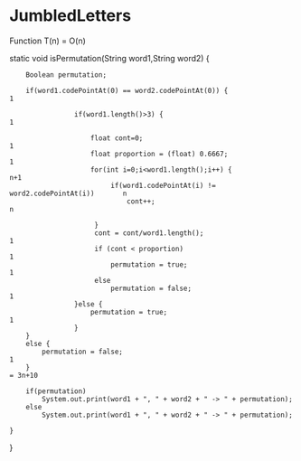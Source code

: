 # JumbledLetters

Function T(n) = O(n)


static void isPermutation(String word1,String word2) {
		
		
		Boolean permutation;
		
		if(word1.codePointAt(0) == word2.codePointAt(0)) {                1
					
					if(word1.length()>3) {                                      1
						
						float cont=0;                                             1
						float proportion = (float) 0.6667;                        1           
						for(int i=0;i<word1.length();i++) {                       n+1
							 if(word1.codePointAt(i) != word2.codePointAt(i))       n
								 cont++;                                              n
							 
						 }
						 cont = cont/word1.length();                              1
						 if (cont < proportion)                                   1
							 permutation = true;                                    1
						 else                   
							 permutation = false;                                   1
					}else {
						permutation = true;                                       1
					}
		}
		else {
			permutation = false;                                            1
		}                                                                 = 3n+10
			
		if(permutation)
			System.out.print(word1 + ", " + word2 + " -> " + permutation);
		else
			System.out.print(word1 + ", " + word2 + " -> " + permutation);
				
	}
	
}

